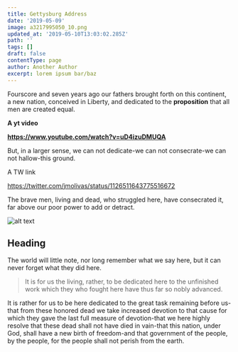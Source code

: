 ```yaml
---
title: Gettysburg Address
date: '2019-05-09'
image: a3217995050_10.png
updated_at: '2019-05-10T13:03:02.285Z'
path: ''
tags: []
draft: false
contentType: page
author: Another Author
excerpt: lorem ipsum bar/baz
---
```

Fourscore and seven years ago our fathers brought forth on this continent, a new nation, conceived in Liberty, and dedicated to the **proposition** that all men are created equal.

**A yt video**

**https://www.youtube.com/watch?v=uD4izuDMUQA**

But, in a larger sense, we can not dedicate\-we can not consecrate\-we can not hallow\-this ground.

A TW link

https://twitter.com/jmolivas/status/1126511643775516672

The brave men, living and dead, who struggled here, have consecrated it, far above our poor power to add or detract. 

![alt text](img/testimg-cover.jpg)


## Heading

The world will little note, nor long remember what we say here, but it can never forget what they did here. 

> It is for us the living, rather, to be dedicated here to the unfinished work which they who fought here have thus far so nobly advanced.  

It is rather for us to be here dedicated to the great task remaining before us\-that from these honored dead we take increased devotion to that cause for which they gave the last full measure of devotion\-that we here highly resolve that these dead shall not have died in vain\-that this nation, under God, shall have a new birth of freedom\-and that government of the people, by the people, for the people shall not perish from the earth.
